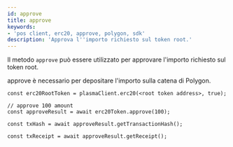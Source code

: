 ```yaml
---
id: approve
title: approve
keywords:
- 'pos client, erc20, approve, polygon, sdk'
description: 'Approva l''importo richiesto sul token root.'
---
```


Il metodo `approve` può essere utilizzato per approvare l'importo richiesto sul token root.

approve è necessario per depositare l'importo sulla catena di Polygon.

```
const erc20RootToken = plasmaClient.erc20(<root token address>, true);

// approve 100 amount
const approveResult = await erc20Token.approve(100);

const txHash = await approveResult.getTransactionHash();

const txReceipt = await approveResult.getReceipt();

```
